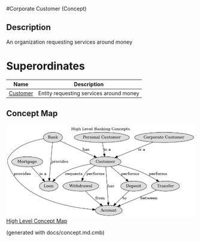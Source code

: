 #Corporate Customer (Concept)
## Description
An organization requesting services around money
# Superordinates
| Name | Description |
|---|---|
| [Customer](../../mybank/concepts/customer.md) | Entity requesting services around money |

## Concept Map
![High Level Banking Concepts](../../mybank/concepts/concept-view.png)
[High Level Concept Map](../../mybank/concepts/concept-view.md)


(generated with docs/concept.md.cmb)
